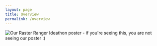 ```yaml
---
layout: page
title: Overview
permalink: /overview
---
```


![Our Raster Ranger Ideathon poster - if you're seeing this, you are not seeing our poster :(](https://github.com/rasterranger/rasterranger.github.io/blob/master/RasterRanger_Poster.png)
